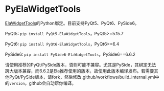 # PyElaWidgetTools

[ElaWidgetTools](https://github.com/Liniyous/ElaWidgetTools)的Python绑定。目前支持PyQt5、PyQt6、PySide6。

PyQt5: `pip install PyQt5-ElaWidgetTools`，PyQt5>=5.15.7

PyQt6: `pip install PyQt6-ElaWidgetTools`，PyQt6>=6.4

PySide6: `pip install PySide6-ElaWidgetTools`，PySide6==6.6.2 

请使用推荐的PyQt/PySide版本，否则可能不兼容。尤其是PySide，其绑定无法跨大版本兼容，而6.6.2是Ela推荐使用的版本，故使用此版本编译发布。若需要其他PyQt/PySide版本，请fork，然后修改.github/workflows/build_internal.yml中的`version`，github会自动帮你编译。

